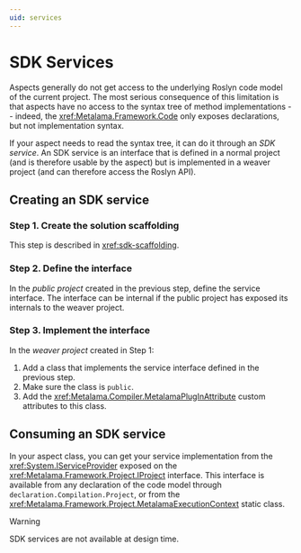```yaml
---
uid: services
---
```


# SDK Services

Aspects generally do not get access to the underlying Roslyn code model of the current project. The most serious consequence of this limitation is that aspects have no access to the syntax tree of method implementations -- indeed, the <xref:Metalama.Framework.Code> only exposes declarations, but not implementation syntax.

If your aspect needs to read the syntax tree, it can do it through an _SDK service_. An SDK service is an interface that is defined in a normal project (and is therefore usable by the aspect) but is implemented in a weaver project (and can therefore access the Roslyn API).

## Creating an SDK service

### Step 1. Create the solution scaffolding 

This step is described in <xref:sdk-scaffolding>.

### Step 2. Define the interface

In the _public project_ created in the previous step, define the service interface. The interface can be internal if the public project has exposed its internals to the weaver project.


### Step 3. Implement the interface

In the _weaver project_ created in Step 1:

1. Add a class that implements the service interface defined in the previous step.
2. Make sure the class is `public`.
3. Add the <xref:Metalama.Compiler.MetalamaPlugInAttribute> custom attributes to this class.

[comment]: # (TODO: example)

## Consuming an SDK service

In your aspect class, you can get your service implementation from the <xref:System.IServiceProvider> exposed on the <xref:Metalama.Framework.Project.IProject> interface. This interface is available from any declaration of the code model through `declaration.Compilation.Project`, or from the <xref:Metalama.Framework.Project.MetalamaExecutionContext> static class.

> [!WARNING]
> SDK services are not available at design time.